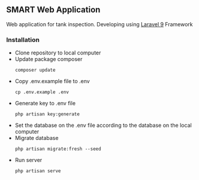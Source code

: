 ## SMART Web Application

Web application for tank inspection. Developing using [Laravel 9](https://laravel.com/) Framework

### Installation

-   Clone repository to local computer
-   Update package composer
    ```
    composer update
    ```
-   Copy .env.example file to .env
    ```
    cp .env.example .env
    ```
-   Generate key to .env file
    ```
    php artisan key:generate
    ```
-   Set the database on the .env file according to the database on the local computer
-   Migrate database
    ```
    php artisan migrate:fresh --seed
    ```
-   Run server
    ```
    php artisan serve
    ```
